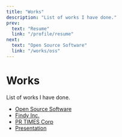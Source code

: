 ```yaml
---
title: "Works"
description: "List of works I have done."
prev:
  text: "Resume"
  link: "/profile/resume"
next:
  text: "Open Source Software"
  link: "/works/oss"
---
```


# Works

List of works I have done. 

- [Open Source Software](./oss/)
- [Findy Inc.](./findy/)
- [PR TIMES Corp](./prtimes/)
- [Presentation](./presentation/)

